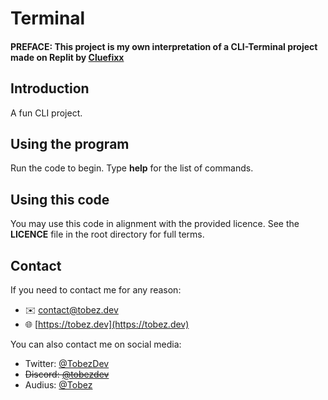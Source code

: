 # Terminal
#### PREFACE: This project is my own interpretation of a CLI-Terminal project made on Replit by [Cluefixx](https://replit.com/@Cluefixx)

## Introduction
A fun CLI project.

## Using the program
Run the code to begin. Type **help** for the list of commands.

## Using this code
You may use this code in alignment with the provided licence. 
See the **LICENCE** file in the root directory for full terms.

## Contact
If you need to contact me for any reason:
- ✉️ [contact@tobez.dev](mailto:contact@tobez.dev)
- 🌐 [https://tobez.dev](https://tobez.dev)

You can also contact me on social media:
- Twitter: [@TobezDev](https://twitter.com/@TobezDev)
- ~~Discord: [@tobezdev](https://discord.com/users/xxxxxxxxxx)~~
- Audius: [@Tobez](https://audius.co/tobez)
